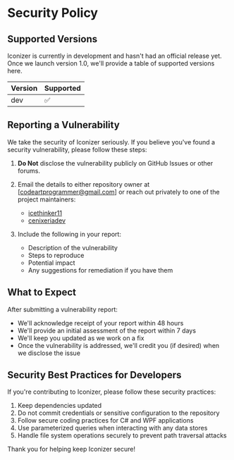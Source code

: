 # Security Policy

## Supported Versions

Iconizer is currently in development and hasn't had an official release yet. Once we launch version 1.0, we'll provide a table of supported versions here.

| Version | Supported          |
| ------- | ------------------ |
| dev     | :white_check_mark: |

## Reporting a Vulnerability

We take the security of Iconizer seriously. If you believe you've found a security vulnerability, please follow these steps:

1. **Do Not** disclose the vulnerability publicly on GitHub Issues or other forums.
2. Email the details to either repository owner at [codeartprogrammer@gmail.com] or reach out privately to one of the project maintainers:
   - [icethinker11](https://github.com/icethinker11)
   - [cenixeriadev](https://github.com/cenixeriadev)
   
3. Include the following in your report:
   - Description of the vulnerability
   - Steps to reproduce
   - Potential impact
   - Any suggestions for remediation if you have them

## What to Expect

After submitting a vulnerability report:

- We'll acknowledge receipt of your report within 48 hours
- We'll provide an initial assessment of the report within 7 days
- We'll keep you updated as we work on a fix
- Once the vulnerability is addressed, we'll credit you (if desired) when we disclose the issue

## Security Best Practices for Developers

If you're contributing to Iconizer, please follow these security practices:

1. Keep dependencies updated
2. Do not commit credentials or sensitive configuration to the repository
3. Follow secure coding practices for C# and WPF applications
4. Use parameterized queries when interacting with any data stores
5. Handle file system operations securely to prevent path traversal attacks

Thank you for helping keep Iconizer secure!
